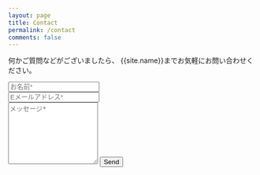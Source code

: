 ```yaml
---
layout: page
title: Contact
permalink: /contact
comments: false
---
```


<form action="https://formspree.io/{{site.email}}" method="POST">    
<p class="mb-4">何かご質問などがございましたら、 {{site.name}}までお気軽にお問い合わせください。</p>
<div class="form-group row">
<div class="col-md-6">
<input class="form-control" type="text" name="name" placeholder="お名前*" required>
</div>
<div class="col-md-6">
<input class="form-control" type="email" name="_replyto" placeholder="Eメールアドレス*" required>
</div>
</div>
<textarea rows="8" class="form-control mb-3" name="message" placeholder="メッセージ*" required></textarea>    
<input class="btn btn-dark" type="submit" value="Send">
</form>